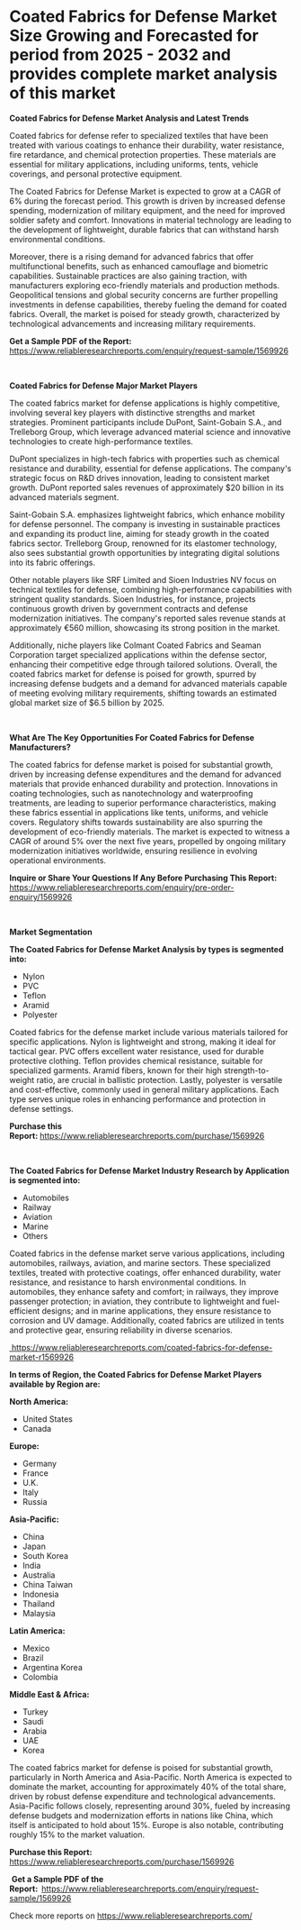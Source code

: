 <p><h1>Coated Fabrics for Defense Market Size Growing and Forecasted for period from 2025 - 2032 and provides complete market analysis of this market</h1></p><p><strong>Coated Fabrics for Defense Market Analysis and Latest Trends</strong></p>
<p><p>Coated fabrics for defense refer to specialized textiles that have been treated with various coatings to enhance their durability, water resistance, fire retardance, and chemical protection properties. These materials are essential for military applications, including uniforms, tents, vehicle coverings, and personal protective equipment.</p><p>The Coated Fabrics for Defense Market is expected to grow at a CAGR of 6% during the forecast period. This growth is driven by increased defense spending, modernization of military equipment, and the need for improved soldier safety and comfort. Innovations in material technology are leading to the development of lightweight, durable fabrics that can withstand harsh environmental conditions.</p><p>Moreover, there is a rising demand for advanced fabrics that offer multifunctional benefits, such as enhanced camouflage and biometric capabilities. Sustainable practices are also gaining traction, with manufacturers exploring eco-friendly materials and production methods. Geopolitical tensions and global security concerns are further propelling investments in defense capabilities, thereby fueling the demand for coated fabrics. Overall, the market is poised for steady growth, characterized by technological advancements and increasing military requirements.</p></p>
<p><strong>Get a Sample PDF of the Report:&nbsp;</strong> <a href="https://www.reliableresearchreports.com/enquiry/request-sample/1569926?utm_campaign=3557&utm_medium=2&utm_source=Github&utm_content=ia&utm_term=25032025&utm_id=coated-fabrics-for-defense">https://www.reliableresearchreports.com/enquiry/request-sample/1569926</a></p>
<p>&nbsp;</p>
<p><strong>Coated Fabrics for Defense Major Market Players</strong></p>
<p><p>The coated fabrics market for defense applications is highly competitive, involving several key players with distinctive strengths and market strategies. Prominent participants include DuPont, Saint-Gobain S.A., and Trelleborg Group, which leverage advanced material science and innovative technologies to create high-performance textiles.</p><p>DuPont specializes in high-tech fabrics with properties such as chemical resistance and durability, essential for defense applications. The company's strategic focus on R&D drives innovation, leading to consistent market growth. DuPont reported sales revenues of approximately $20 billion in its advanced materials segment.</p><p>Saint-Gobain S.A. emphasizes lightweight fabrics, which enhance mobility for defense personnel. The company is investing in sustainable practices and expanding its product line, aiming for steady growth in the coated fabrics sector. Trelleborg Group, renowned for its elastomer technology, also sees substantial growth opportunities by integrating digital solutions into its fabric offerings.</p><p>Other notable players like SRF Limited and Sioen Industries NV focus on technical textiles for defense, combining high-performance capabilities with stringent quality standards. Sioen Industries, for instance, projects continuous growth driven by government contracts and defense modernization initiatives. The company's reported sales revenue stands at approximately €560 million, showcasing its strong position in the market.</p><p>Additionally, niche players like Colmant Coated Fabrics and Seaman Corporation target specialized applications within the defense sector, enhancing their competitive edge through tailored solutions. Overall, the coated fabrics market for defense is poised for growth, spurred by increasing defense budgets and a demand for advanced materials capable of meeting evolving military requirements, shifting towards an estimated global market size of $6.5 billion by 2025.</p></p>
<p>&nbsp;</p>
<p><strong>What Are The Key Opportunities For Coated Fabrics for Defense Manufacturers?</strong></p>
<p><p>The coated fabrics for defense market is poised for substantial growth, driven by increasing defense expenditures and the demand for advanced materials that provide enhanced durability and protection. Innovations in coating technologies, such as nanotechnology and waterproofing treatments, are leading to superior performance characteristics, making these fabrics essential in applications like tents, uniforms, and vehicle covers. Regulatory shifts towards sustainability are also spurring the development of eco-friendly materials. The market is expected to witness a CAGR of around 5% over the next five years, propelled by ongoing military modernization initiatives worldwide, ensuring resilience in evolving operational environments.</p></p>
<p><strong>Inquire or Share Your Questions If Any Before Purchasing This Report:</strong> <a href="https://www.reliableresearchreports.com/enquiry/pre-order-enquiry/1569926?utm_campaign=3557&utm_medium=2&utm_source=Github&utm_content=ia&utm_term=25032025&utm_id=coated-fabrics-for-defense">https://www.reliableresearchreports.com/enquiry/pre-order-enquiry/1569926</a></p>
<p>&nbsp;</p>
<p><strong>Market Segmentation</strong></p>
<p><strong>The Coated Fabrics for Defense Market Analysis by types is segmented into:</strong></p>
<p><ul><li>Nylon</li><li>PVC</li><li>Teflon</li><li>Aramid</li><li>Polyester</li></ul></p>
<p><p>Coated fabrics for the defense market include various materials tailored for specific applications. Nylon is lightweight and strong, making it ideal for tactical gear. PVC offers excellent water resistance, used for durable protective clothing. Teflon provides chemical resistance, suitable for specialized garments. Aramid fibers, known for their high strength-to-weight ratio, are crucial in ballistic protection. Lastly, polyester is versatile and cost-effective, commonly used in general military applications. Each type serves unique roles in enhancing performance and protection in defense settings.</p></p>
<p><strong>Purchase this Report:&nbsp;</strong><a href="https://www.reliableresearchreports.com/purchase/1569926?utm_campaign=3557&utm_medium=2&utm_source=Github&utm_content=ia&utm_term=25032025&utm_id=coated-fabrics-for-defense">https://www.reliableresearchreports.com/purchase/1569926</a></p>
<p>&nbsp;</p>
<p><strong>The Coated Fabrics for Defense Market Industry Research by Application is segmented into:</strong></p>
<p><ul><li>Automobiles</li><li>Railway</li><li>Aviation</li><li>Marine</li><li>Others</li></ul></p>
<p><p>Coated fabrics in the defense market serve various applications, including automobiles, railways, aviation, and marine sectors. These specialized textiles, treated with protective coatings, offer enhanced durability, water resistance, and resistance to harsh environmental conditions. In automobiles, they enhance safety and comfort; in railways, they improve passenger protection; in aviation, they contribute to lightweight and fuel-efficient designs; and in marine applications, they ensure resistance to corrosion and UV damage. Additionally, coated fabrics are utilized in tents and protective gear, ensuring reliability in diverse scenarios.</p></p>
<p><a href="https://www.reliableresearchreports.com/coated-fabrics-for-defense-market-r1569926?utm_campaign=3557&utm_medium=2&utm_source=Github&utm_content=ia&utm_term=25032025&utm_id=coated-fabrics-for-defense">&nbsp;https://www.reliableresearchreports.com/coated-fabrics-for-defense-market-r1569926</a></p>
<p><strong>In terms of Region, the Coated Fabrics for Defense Market Players available by Region are:</strong></p>
<p>
    <p> <strong> North America: </strong>
        <ul>
            <li>United States</li>
            <li>Canada</li>
        </ul>
        </p> 
    <p> <strong> Europe: </strong>
        <ul>
            <li>Germany</li>
            <li>France</li>
            <li>U.K.</li>
            <li>Italy</li>
            <li>Russia</li>
        </ul>
        </p> 
    <p> <strong> Asia-Pacific: </strong>
        <ul>
            <li>China</li>
            <li>Japan</li>
            <li>South Korea</li>
            <li>India</li>
            <li>Australia</li>
            <li>China Taiwan</li>
            <li>Indonesia</li>
            <li>Thailand</li>
            <li>Malaysia</li>
        </ul>
        </p> 
    <p> <strong> Latin America: </strong>
        <ul>
            <li>Mexico</li>
            <li>Brazil</li>
            <li>Argentina Korea</li>
            <li>Colombia</li>
        </ul>
        </p> 
    <p> <strong> Middle East & Africa: </strong>
        <ul>
            <li>Turkey</li>
            <li>Saudi</li>
            <li>Arabia</li>
            <li>UAE</li>
            <li>Korea</li>
        </ul>
    </p>
    </p>
<p><p>The coated fabrics market for defense is poised for substantial growth, particularly in North America and Asia-Pacific. North America is expected to dominate the market, accounting for approximately 40% of the total share, driven by robust defense expenditure and technological advancements. Asia-Pacific follows closely, representing around 30%, fueled by increasing defense budgets and modernization efforts in nations like China, which itself is anticipated to hold about 15%. Europe is also notable, contributing roughly 15% to the market valuation.</p></p>
<p><strong>Purchase this Report: </strong><a href="https://www.reliableresearchreports.com/purchase/1569926?utm_campaign=3557&utm_medium=2&utm_source=Github&utm_content=ia&utm_term=25032025&utm_id=coated-fabrics-for-defense">https://www.reliableresearchreports.com/purchase/1569926</a></p>
<p>&nbsp;<strong>Get a Sample PDF of the Report:&nbsp;&nbsp;</strong><a href="https://www.reliableresearchreports.com/enquiry/request-sample/1569926?utm_campaign=3557&utm_medium=2&utm_source=Github&utm_content=ia&utm_term=25032025&utm_id=coated-fabrics-for-defense">https://www.reliableresearchreports.com/enquiry/request-sample/1569926</a></p>
<p><strong></strong></p>
<p>Check more reports on <a href="https://www.reliableresearchreports.com/?utm_campaign=3557&utm_medium=2&utm_source=Github&utm_content=ia&utm_term=25032025&utm_id=coated-fabrics-for-defense">https://www.reliableresearchreports.com/</a></p>
